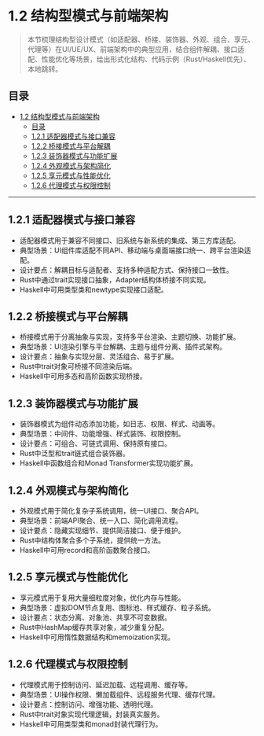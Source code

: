 # 1.2 结构型模式与前端架构

> 本节梳理结构型设计模式（如适配器、桥接、装饰器、外观、组合、享元、代理等）在UI/UE/UX、前端架构中的典型应用，结合组件解耦、接口适配、性能优化等场景，给出形式化结构、代码示例（Rust/Haskell优先）、本地跳转。

## 目录

- [1.2 结构型模式与前端架构](#12-结构型模式与前端架构)
  - [目录](#目录)
  - [1.2.1 适配器模式与接口兼容](#121-适配器模式与接口兼容)
  - [1.2.2 桥接模式与平台解耦](#122-桥接模式与平台解耦)
  - [1.2.3 装饰器模式与功能扩展](#123-装饰器模式与功能扩展)
  - [1.2.4 外观模式与架构简化](#124-外观模式与架构简化)
  - [1.2.5 享元模式与性能优化](#125-享元模式与性能优化)
  - [1.2.6 代理模式与权限控制](#126-代理模式与权限控制)

---

## 1.2.1 适配器模式与接口兼容

- 适配器模式用于兼容不同接口、旧系统与新系统的集成、第三方库适配。
- 典型场景：UI组件库适配不同API、移动端与桌面端接口统一、跨平台渲染适配。
- 设计要点：解耦目标与适配者、支持多种适配方式、保持接口一致性。
- Rust中通过trait实现接口抽象，Adapter结构体桥接不同实现。
- Haskell中可用类型类和newtype实现接口适配。

## 1.2.2 桥接模式与平台解耦

- 桥接模式用于分离抽象与实现，支持多平台渲染、主题切换、功能扩展。
- 典型场景：UI渲染引擎与平台解耦、主题与组件分离、插件式架构。
- 设计要点：抽象与实现分层、灵活组合、易于扩展。
- Rust中trait对象可桥接不同渲染后端。
- Haskell中可用多态和高阶函数实现桥接。

## 1.2.3 装饰器模式与功能扩展

- 装饰器模式为组件动态添加功能，如日志、权限、样式、动画等。
- 典型场景：中间件、功能增强、样式装饰、权限控制。
- 设计要点：可组合、可链式调用、保持原有接口。
- Rust中泛型和trait链式组合装饰器。
- Haskell中函数组合和Monad Transformer实现功能扩展。

## 1.2.4 外观模式与架构简化

- 外观模式用于简化复杂子系统调用，统一UI接口、聚合API。
- 典型场景：前端API聚合、统一入口、简化调用流程。
- 设计要点：隐藏实现细节、提供简洁接口、便于维护。
- Rust中结构体聚合多个子系统，提供统一方法。
- Haskell中可用record和高阶函数聚合接口。

## 1.2.5 享元模式与性能优化

- 享元模式用于复用大量细粒度对象，优化内存与性能。
- 典型场景：虚拟DOM节点复用、图标池、样式缓存、粒子系统。
- 设计要点：状态分离、对象池、共享不可变数据。
- Rust中HashMap缓存共享对象，减少重复分配。
- Haskell中可用惰性数据结构和memoization实现。

## 1.2.6 代理模式与权限控制

- 代理模式用于控制访问、延迟加载、远程调用、缓存等。
- 典型场景：UI操作权限、懒加载组件、远程服务代理、缓存代理。
- 设计要点：控制访问、增强功能、透明代理。
- Rust中trait对象实现代理逻辑，封装真实服务。
- Haskell中可用类型类和monad封装代理行为。
